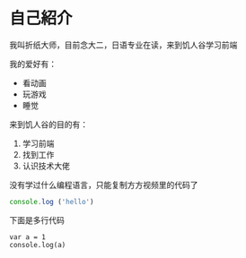 # 自己紹介

我叫折纸大师，目前念大二，日语专业在读，来到饥人谷学习前端

我的爱好有：
* 看动画
* 玩游戏
* 睡觉

来到饥人谷的目的有：
1. 学习前端
2. 找到工作
3. 认识技术大佬

没有学过什么编程语言，只能复制方方视频里的代码了
```javascript
console.log ('hello')
```

下面是多行代码

    var a = 1
    console.log(a)

